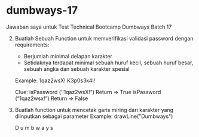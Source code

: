 # dumbways-17
Jawaban saya untuk Test Technical Bootcamp Dumbways Batch 17

2. Buatlah Sebuah Function untuk memverifikasi validasi password dengan requirements:
    - Berjumlah minimal delapan karakter
    - Setidaknya terdapat minimal sebuah huruf kecil, sebuah huruf besar, sebuah angka dan sebuah karakter spesial
    
    Example: 
    1qaz2wsX!
    K3p0s3k4l!
    
    Clue:
    isPassword (‘’1qaz2wsX!”)
    Return ⇒ True
    isPassword (“1qaz2wsx!”)
    Return ⇒ False

3. Buatlah function untuk mencetak garis miring dari karakter yang diinputkan sebagai parameter
   Example:
   drawLine("Dumbways")
   
   D
    u
     m
      b
       w
        a
         y
          s
